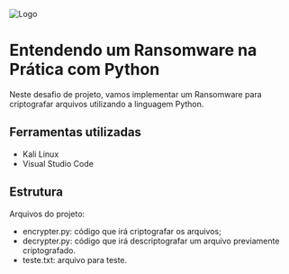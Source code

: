 
![Logo](https://hermes.dio.me/tracks/b092559f-ec20-4401-83e5-d98b6278b7b1.png)

# Entendendo um Ransomware na Prática com Python

Neste desafio de projeto, vamos implementar um Ransomware para criptografar arquivos utilizando a linguagem Python.


## Ferramentas utilizadas

* Kali Linux
* Visual Studio Code


## Estrutura

Arquivos do projeto:
- encrypter.py: código que irá criptografar os arquivos;
- decrypter.py: código que irá descriptografar um arquivo previamente criptografado.
- teste.txt: arquivo para teste.
